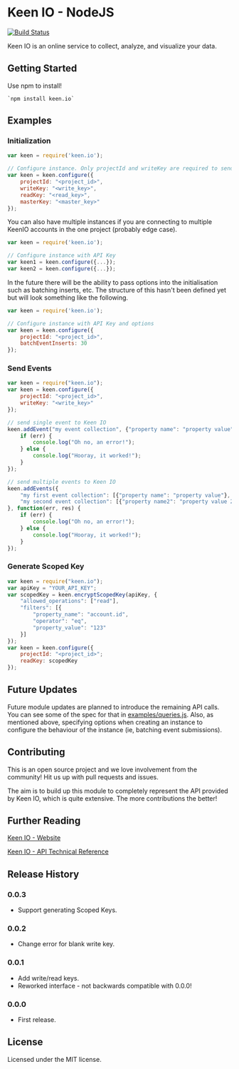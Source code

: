 # Keen IO - NodeJS

[![Build Status](https://travis-ci.org/keenlabs/KeenClient-Node.png)](https://travis-ci.org/keenlabs/KeenClient-Node)

Keen IO is an online service to collect, analyze, and visualize your data.

## Getting Started

Use npm to install!

```node
`npm install keen.io`
```

## Examples

### Initialization

```javascript
var keen = require('keen.io');

// Configure instance. Only projectId and writeKey are required to send data.
var keen = keen.configure({
	projectId: "<project_id>",
	writeKey: "<write_key>",
	readKey: "<read_key>",
	masterKey: "<master_key>"
});
```

You can also have multiple instances if you are connecting to multiple KeenIO accounts in the one project (probably edge case).

```javascript
var keen = require('keen.io');

// Configure instance with API Key
var keen1 = keen.configure({...});
var keen2 = keen.configure({...});
```

In the future there will be the ability to pass options into the initialisation such as batching inserts, etc. The structure of this hasn't been defined yet but will look something like the following.

```javascript
var keen = require('keen.io');

// Configure instance with API Key and options
var keen = keen.configure({ 
	projectId: "<project_id>",
	batchEventInserts: 30 
});
```

### Send Events

```javascript
var keen = require("keen.io");
var keen = keen.configure({
	projectId: "<project_id>",
	writeKey: "<write_key>"
});

// send single event to Keen IO
keen.addEvent("my event collection", {"property name": "property value"}, function(err, res) {
	if (err) {
		console.log("Oh no, an error!");
	} else {
		console.log("Hooray, it worked!");
	}
});

// send multiple events to Keen IO
keen.addEvents({
	"my first event collection": [{"property name": "property value"}, ...],
	"my second event collection": [{"property name2": "property value 2"}]
}, function(err, res) {
	if (err) {
		console.log("Oh no, an error!");
	} else {
		console.log("Hooray, it worked!");
	}
});
```

### Generate Scoped Key
```javascript
var keen = require("keen.io");
var apiKey = "YOUR_API_KEY";
var scopedKey = keen.encryptScopedKey(apiKey, {
	"allowed_operations": ["read"],
	"filters": [{
		"property_name": "account.id",
		"operator": "eq",
		"property_value": "123"
	}]
});
var keen = keen.configure({
	projectId: "<project_id>";
	readKey: scopedKey
});
```

## Future Updates

Future module updates are planned to introduce the remaining API calls. You can see some of the spec for that in [examples/queries.js](https://github.com/keenlabs/KeenClient-Node/blob/master/examples/queries.js). Also, as mentioned above, specifying options when creating an instance to configure the behaviour of the instance (ie, batching event submissions).

## Contributing

This is an open source project and we love involvement from the community! Hit us up with pull requests and issues. 

The aim is to build up this module to completely represent the API provided by Keen IO, which is quite extensive. The more contributions the better!

## Further Reading

[Keen IO - Website](https://keen.io/)

[Keen IO - API Technical Reference](https://keen.io/docs/api/reference/)

## Release History

### 0.0.3

- Support generating Scoped Keys.

### 0.0.2

- Change error for blank write key.

### 0.0.1

- Add write/read keys.
- Reworked interface - not backwards compatible with 0.0.0!

### 0.0.0

- First release.

## License

Licensed under the MIT license.
